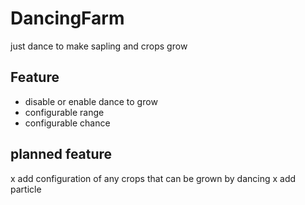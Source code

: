 # DancingFarm

just dance to make sapling and crops grow 


## Feature
- disable or enable dance to grow
- configurable range
- configurable chance

## planned feature

x add configuration of any crops that can be grown by dancing
x add particle
